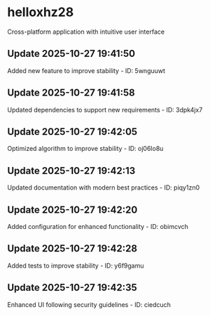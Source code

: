 # helloxhz28
Cross-platform application with intuitive user interface

## Update 2025-10-27 19:41:50
Added new feature to improve stability - ID: 5wnguuwt


## Update 2025-10-27 19:41:58
Updated dependencies to support new requirements - ID: 3dpk4jx7


## Update 2025-10-27 19:42:05
Optimized algorithm to improve stability - ID: oj06lo8u


## Update 2025-10-27 19:42:13
Updated documentation with modern best practices - ID: piqy1zn0


## Update 2025-10-27 19:42:20
Added configuration for enhanced functionality - ID: obimcvch


## Update 2025-10-27 19:42:28
Added tests to improve stability - ID: y6f9gamu


## Update 2025-10-27 19:42:35
Enhanced UI following security guidelines - ID: ciedcuch

